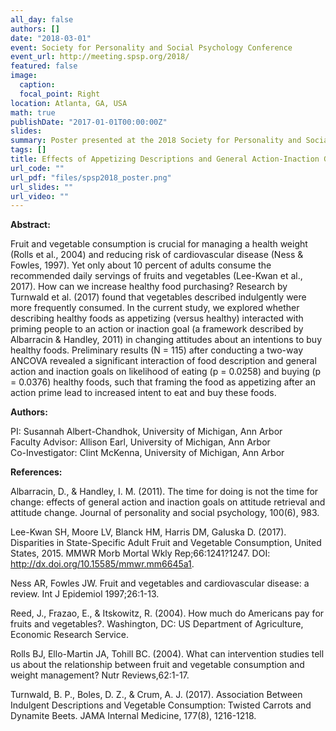 ```yaml
---
all_day: false
authors: []
date: "2018-03-01"
event: Society for Personality and Social Psychology Conference
event_url: http://meeting.spsp.org/2018/
featured: false
image:
  caption: 
  focal_point: Right
location: Atlanta, GA, USA 
math: true
publishDate: "2017-01-01T00:00:00Z"
slides: 
summary: Poster presented at the 2018 Society for Personality and Social Psychology Conference
tags: []
title: Effects of Appetizing Descriptions and General Action-Inaction Goals on Attitudes and Behaviors About Healthy Food  
url_code: ""
url_pdf: "files/spsp2018_poster.png"
url_slides: ""
url_video: ""
---
```


**Abstract:** 

Fruit and vegetable consumption is crucial for managing a health weight (Rolls et al., 2004) and reducing risk of cardiovascular disease (Ness & Fowles, 1997). Yet only about 10 percent of adults consume the recommended daily servings of fruits and vegetables (Lee-Kwan et al., 2017). How can we increase healthy food purchasing? Research by Turnwald et al. (2017) found that vegetables described indulgently were more frequently consumed. In the current study, we explored whether describing healthy foods as appetizing (versus healthy) interacted with priming people to an action or inaction goal (a framework described by Albarracin & Handley, 2011) in changing attitudes about an intentions to buy healthy foods. Preliminary results (N = 115) after conducting a two-way ANCOVA revealed a significant interaction of food description and general action and inaction goals on likelihood of eating (p = 0.0258) and buying (p = 0.0376) healthy foods, such that framing the food as appetizing after an action prime lead to increased intent to eat and buy these foods. 

**Authors:**

PI: Susannah Albert-Chandhok, University of Michigan, Ann Arbor  
Faculty Advisor: Allison Earl, University of Michigan, Ann Arbor  
Co-Investigator: Clint McKenna, University of Michigan, Ann Arbor

**References:**

Albarracin, D., & Handley, I. M. (2011). The time for doing is not the time for change: effects of general action and inaction goals on attitude retrieval and attitude change. Journal of personality and social psychology, 100(6), 983.

Lee-Kwan SH, Moore LV, Blanck HM, Harris DM, Galuska D. (2017). Disparities in State-Specific Adult Fruit and Vegetable Consumption, United States, 2015. MMWR Morb Mortal Wkly Rep;66:1241?1247. DOI: http://dx.doi.org/10.15585/mmwr.mm6645a1.

Ness AR, Fowles JW. Fruit and vegetables and cardiovascular disease: a review. Int J Epidemiol 1997;26:1-13.

Reed, J., Frazao, E., & Itskowitz, R. (2004). How much do Americans pay for fruits and vegetables?. Washington, DC: US Department of Agriculture, Economic Research Service.

Rolls BJ, Ello-Martin JA, Tohill BC. (2004). What can intervention studies tell us about the relationship between fruit and vegetable consumption and weight management? Nutr Reviews,62:1-17. 

Turnwald, B. P., Boles, D. Z., & Crum, A. J. (2017). Association Between Indulgent Descriptions and Vegetable Consumption: Twisted Carrots and Dynamite Beets. JAMA Internal Medicine, 177(8), 1216-1218.
